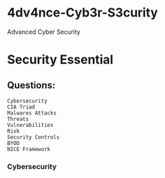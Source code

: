 # 4dv4nce-Cyb3r-S3curity
Advanced Cyber Security 
# Security Essential
## Questions:
	Cybersecurity
	CIA Triad 
	Malwares Attacks 
	Threats 
	Vulnerabilities 
	Risk 
	Security Controls 
	BYOD 
	NICE Framework
	
### Cybersecurity
